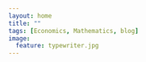 ```yaml
---
layout: home
title: ""
tags: [Economics, Mathematics, blog]
image:
  feature: typewriter.jpg
---
```

